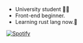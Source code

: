 - University student 🧑‍🎓
- Front-end beginner.
- Learning rust lang now.🦀

[![Spotify](https://spotify-github-readme.vercel.app/api/spotify)](https://open.spotify.com/collection/tracks)
